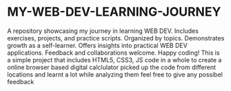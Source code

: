 # MY-WEB-DEV-LEARNING-JOURNEY
A repository showcasing my journey in learning WEB DEV. Includes exercises, projects, and practice scripts. Organized by topics. Demonstrates growth as a self-learner. Offers insights into practical WEB DEV applications. Feedback and collaborations welcome. Happy coding!
This is a simple project that includes HTML5, CSS3, JS code in a whole to create a online browser based digital calclulator
picked up the code from different locations and learnt a lot while analyzing them 
feel free to give any possibel feedback
